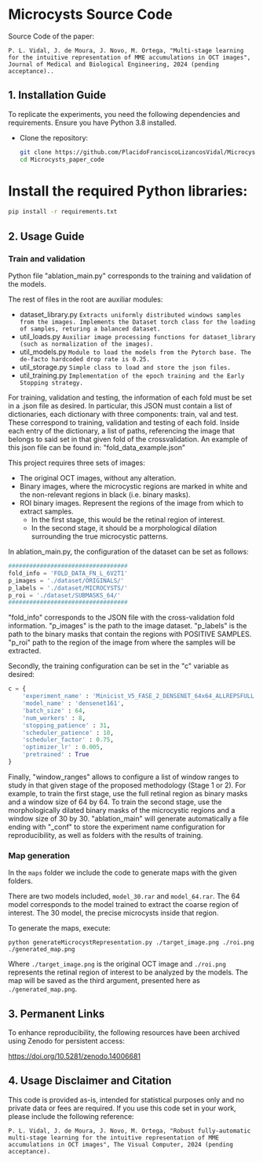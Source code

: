 # Microcysts Source Code

Source Code of the paper: 

```P. L. Vidal, J. de Moura, J. Novo, M. Ortega, "Multi-stage learning for the intuitive representation of MME accumulations in OCT images", Journal of Medical and Biological Engineering, 2024 (pending acceptance)..```

## 1. Installation Guide

To replicate the experiments, you need the following dependencies and requirements. Ensure you have Python 3.8 installed.

- Clone the repository:
  ```bash
  git clone https://github.com/PlacidoFranciscoLizancosVidal/Microcysts_paper_code.git
  cd Microcysts_paper_code

 # Install the required Python libraries:
 
```bash
pip install -r requirements.txt
```

## 2. Usage Guide

### Train and validation

Python file "ablation_main.py" corresponds to the training and validation of the models.

The rest of files in the root are auxiliar modules:
- dataset_library.py ``` Extracts uniformly distributed windows samples from the images. Implements the Dataset torch class for the loading of samples, returing a balanced dataset.  ```
- util_loads.py ``` Auxiliar image processing functions for dataset_library (such as normalization of the images).  ```
- util_models.py ``` Module to load the models from the Pytorch base. The de-facto hardcoded drop rate is 0.25. ```
- util_storage.py ``` Simple class to load and store the json files. ```
- util_training.py  ``` Implementation of the epoch training and the Early Stopping strategy. ```

For training, validation and testing, the information of each fold must be set in a .json file as desired. In particular, this JSON must contain a list of dictionaries, each dictionary with three components: train, val and test. These correspond to training, validation and testing of each fold. Inside each entry of the dictionary, a list of paths, referencing the image that belongs to said set in that given fold of the crossvalidation. An example of this json file can be found in: "fold_data_example.json"

This project requires three sets of images:

- The original OCT images, without any alteration.
- Binary images, where the microcystic regions are marked in white and the non-relevant regions in black (i.e. binary masks).
- ROI binary images. Represent the regions of the image from which to extract samples.
  - In the first stage, this would be the retinal region of interest.
  - In the second stage, it should be a morphological dilation surrounding the true microcystic patterns.


In ablation_main.py, the configuration of the dataset can be set as follows:
```python
##################################
fold_info = 'FOLD_DATA_FN_L_6V2T1'
p_images = './dataset/ORIGINALS/'
p_labels = './dataset/MICROCYSTS/'
p_roi = './dataset/SUBMASKS_64/'
##################################
```
"fold_info" corresponds to the JSON file with the cross-validation fold information.
"p_images" is the path to the image dataset.
"p_labels" is the path to the binary masks that contain the regions with POSITIVE SAMPLES.
"p_roi" path to the region of the image from where the samples will be extracted.

Secondly, the training configuration can be set in the "c" variable as desired:

```python
c = {
    'experiment_name' : 'Minicist_V5_FASE_2_DENSENET_64x64_ALLREPSFULL',
    'model_name' : 'densenet161',
    'batch_size' : 64,
    'num_workers' : 8,
    'stopping_patience' : 31,
    'scheduler_patience' : 10,
    'scheduler_factor' : 0.75,
    'optimizer_lr' : 0.005,
    'pretrained' : True 
}
```
Finally, "window_ranges" allows to configure a list of window ranges to study in that given stage of the proposed methodology (Stage 1 or 2). For example, to train the first stage, use the full retinal region as binary masks and a window size of 64 by 64. To train the second stage, use the morphologically dilated binary masks of the microcystic regions and a window size of 30 by 30. "ablation_main" will generate automatically a file ending with "_conf" to store the experiment name configuration for reproducibility, as well as folders with the results of training.

### Map generation

In the ```maps``` folder we include the code to generate maps with the given folders.

There are two models included, ```model_30.rar``` and ```model_64.rar```. The 64 model corresponds to the model trained to extract the coarse region of interest. The 30 model, the precise microcysts inside that region.

To generate the maps, execute:

```python generateMicrocystRepresentation.py ./target_image.png ./roi.png ./generated_map.png```

Where ```./target_image.png``` is the original OCT image and ```./roi.png``` represents the retinal region of interest to be analyzed by the models. The map will be saved as the third argument, presented here as ```./generated_map.png```.

## 3. Permanent Links

To enhance reproducibility, the following resources have been archived using Zenodo for persistent access:

https://doi.org/10.5281/zenodo.14006681

## 4. Usage Disclaimer and Citation

This code is provided as-is, intended for statistical purposes only and no private data or fees are required. If you use this code set in your work, please include the following reference:

```P. L. Vidal, J. de Moura, J. Novo, M. Ortega, "Robust fully-automatic multi-stage learning for the intuitive representation of MME accumulations in OCT images", The Visual Computer, 2024 (pending acceptance).```

